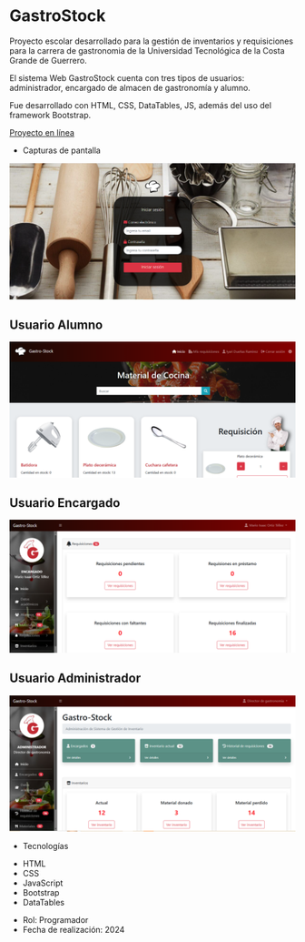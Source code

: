 # GastroStock

Proyecto escolar desarrollado para la gestión de inventarios y requisiciones para la carrera de gastronomia de la Universidad Tecnológica de la Costa Grande de Guerrero.

El sistema Web GastroStock cuenta con tres tipos de usuarios: administrador, encargado de almacen de gastronomía y alumno.

Fue desarrollado con HTML, CSS, DataTables, JS, además del uso del framework Bootstrap.

[Proyecto en línea](https://www.gastrostock.site/)

- Capturas de pantalla

![Inicio de sesión](capturas_sistema/inicio_sesion.PNG)
## Usuario Alumno
![Usuario alumno](capturas_sistema/alumno.PNG)
## Usuario Encargado
![Usuario encargado](capturas_sistema/encargado.PNG)
## Usuario Administrador
![Usuario administrador](capturas_sistema/administrador.PNG)


- Tecnologías

* HTML
* CSS
* JavaScript
* Bootstrap 
* DataTables

- Rol: Programador
- Fecha de realización: 2024
